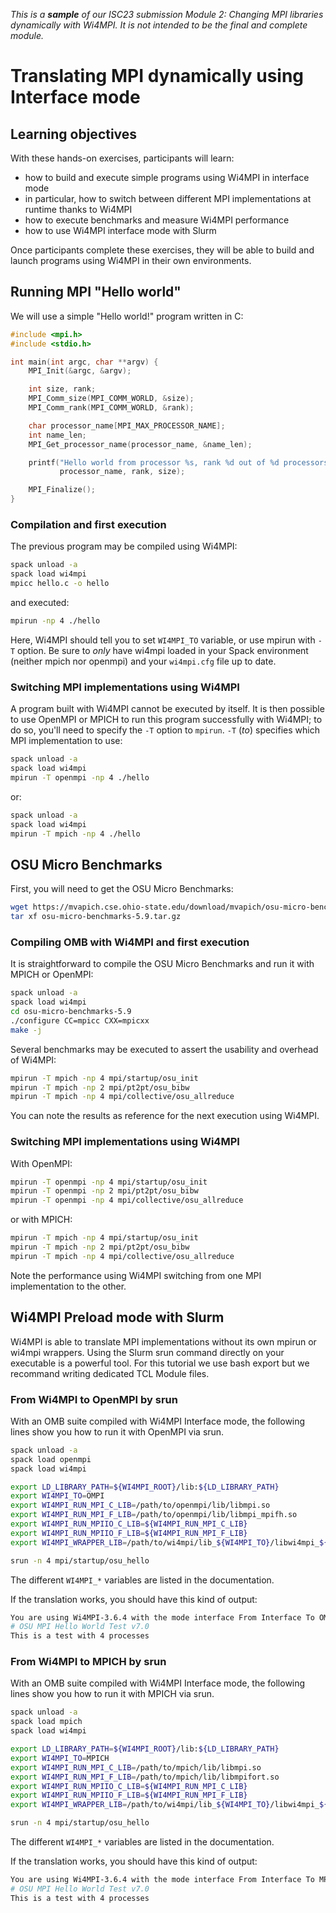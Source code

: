 *This is a **sample** of our ISC23 submission Module 2: Changing MPI libraries dynamically with Wi4MPI. It is not intended to be the final and complete module.*

# Translating MPI dynamically using Interface mode

## Learning objectives

With these hands-on exercises, participants will learn:
 - how to build and execute simple programs using Wi4MPI in interface mode
 - in particular, how to switch between different MPI implementations at runtime thanks to Wi4MPI
 - how to execute benchmarks and measure Wi4MPI performance
 - how to use Wi4MPI interface mode with Slurm

Once participants complete these exercises, they will be able to build and launch programs using Wi4MPI in their own environments.

## Running MPI "Hello world"

We will use a simple "Hello world!" program written in C:

```C
#include <mpi.h>
#include <stdio.h>

int main(int argc, char **argv) {
    MPI_Init(&argc, &argv);

    int size, rank;
    MPI_Comm_size(MPI_COMM_WORLD, &size);
    MPI_Comm_rank(MPI_COMM_WORLD, &rank);

    char processor_name[MPI_MAX_PROCESSOR_NAME];
    int name_len;
    MPI_Get_processor_name(processor_name, &name_len);

    printf("Hello world from processor %s, rank %d out of %d processors\n",
           processor_name, rank, size);

    MPI_Finalize();
}

```

### Compilation and first execution

The previous program may be compiled using Wi4MPI:

```bash
spack unload -a
spack load wi4mpi
mpicc hello.c -o hello
```

and executed:

```bash
mpirun -np 4 ./hello
```

Here, Wi4MPI should tell you to set `WI4MPI_TO` variable, or use mpirun with `-T` option.
Be sure to *only* have wi4mpi loaded in your Spack environment (neither mpich nor openmpi) and
your `wi4mpi.cfg` file up to date.

### Switching MPI implementations using Wi4MPI

A program built with Wi4MPI cannot be executed by itself.
It is then possible to use OpenMPI or MPICH to run this program successfully with Wi4MPI; to do so, you'll need to specify the `-T` option to `mpirun`. `-T` (*to*) specifies which MPI implementation to use:

```bash
spack unload -a
spack load wi4mpi
mpirun -T openmpi -np 4 ./hello
```

or:

```bash
spack unload -a
spack load wi4mpi
mpirun -T mpich -np 4 ./hello
```

## OSU Micro Benchmarks

First, you will need to get the OSU Micro Benchmarks:

```bash
wget https://mvapich.cse.ohio-state.edu/download/mvapich/osu-micro-benchmarks-5.9.tar.gz
tar xf osu-micro-benchmarks-5.9.tar.gz
```

### Compiling OMB with Wi4MPI and first execution

It is straightforward to compile the OSU Micro Benchmarks and run it with MPICH or OpenMPI:

```bash
spack unload -a
spack load wi4mpi
cd osu-micro-benchmarks-5.9
./configure CC=mpicc CXX=mpicxx
make -j
```

Several benchmarks may be executed to assert the usability and overhead of Wi4MPI:

```bash
mpirun -T mpich -np 4 mpi/startup/osu_init
mpirun -T mpich -np 2 mpi/pt2pt/osu_bibw
mpirun -T mpich -np 4 mpi/collective/osu_allreduce
```

You can note the results as reference for the next execution using Wi4MPI.

### Switching MPI implementations using Wi4MPI

With OpenMPI:

```bash
mpirun -T openmpi -np 4 mpi/startup/osu_init
mpirun -T openmpi -np 2 mpi/pt2pt/osu_bibw
mpirun -T openmpi -np 4 mpi/collective/osu_allreduce
```

or with MPICH:

```bash
mpirun -T mpich -np 4 mpi/startup/osu_init
mpirun -T mpich -np 2 mpi/pt2pt/osu_bibw
mpirun -T mpich -np 4 mpi/collective/osu_allreduce
```

Note the performance using Wi4MPI switching from one MPI implementation to the other.

## Wi4MPI Preload mode with Slurm

Wi4MPI is able to translate MPI implementations without its own mpirun or wi4mpi wrappers.
Using the Slurm srun command directly on your executable is a powerful tool.
For this tutorial we use bash export but we recommand writing dedicated TCL Module files.

### From Wi4MPI to OpenMPI by srun

With an OMB suite compiled with Wi4MPI Interface mode, the following lines show you how to run it with OpenMPI via srun.

```bash
spack unload -a
spack load openmpi
spack load wi4mpi

export LD_LIBRARY_PATH=${WI4MPI_ROOT}/lib:${LD_LIBRARY_PATH}
export WI4MPI_TO=OMPI
export WI4MPI_RUN_MPI_C_LIB=/path/to/openmpi/lib/libmpi.so
export WI4MPI_RUN_MPI_F_LIB=/path/to/openmpi/lib/libmpi_mpifh.so
export WI4MPI_RUN_MPIIO_C_LIB=${WI4MPI_RUN_MPI_C_LIB}
export WI4MPI_RUN_MPIIO_F_LIB=${WI4MPI_RUN_MPI_F_LIB}
export WI4MPI_WRAPPER_LIB=/path/to/wi4mpi/lib_${WI4MPI_TO}/libwi4mpi_${WI4MPI_TO}.so

srun -n 4 mpi/startup/osu_hello
```

The different `WI4MPI_*` variables are listed in the documentation.

If the translation works, you should have this kind of output:

```bash
You are using Wi4MPI-3.6.4 with the mode interface From Interface To OMPI
# OSU MPI Hello World Test v7.0
This is a test with 4 processes
```

### From Wi4MPI to MPICH by srun

With an OMB suite compiled with Wi4MPI Interface mode, the following lines show you how to run it with MPICH via srun.

```bash
spack unload -a
spack load mpich
spack load wi4mpi

export LD_LIBRARY_PATH=${WI4MPI_ROOT}/lib:${LD_LIBRARY_PATH}
export WI4MPI_TO=MPICH
export WI4MPI_RUN_MPI_C_LIB=/path/to/mpich/lib/libmpi.so
export WI4MPI_RUN_MPI_F_LIB=/path/to/mpich/lib/libmpifort.so
export WI4MPI_RUN_MPIIO_C_LIB=${WI4MPI_RUN_MPI_C_LIB}
export WI4MPI_RUN_MPIIO_F_LIB=${WI4MPI_RUN_MPI_F_LIB}
export WI4MPI_WRAPPER_LIB=/path/to/wi4mpi/lib_${WI4MPI_TO}/libwi4mpi_${WI4MPI_TO}.so

srun -n 4 mpi/startup/osu_hello
```

The different `WI4MPI_*` variables are listed in the documentation.

If the translation works, you should have this kind of output:

```bash
You are using Wi4MPI-3.6.4 with the mode interface From Interface To MPICH
# OSU MPI Hello World Test v7.0
This is a test with 4 processes
```
